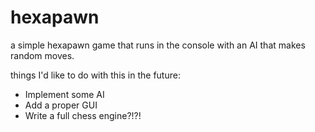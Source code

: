 # hexapawn
a simple hexapawn game that runs in the console with an AI that makes random moves.

things I'd like to do with this in the future:
- Implement some AI
- Add a proper GUI
- Write a full chess engine?!?!
